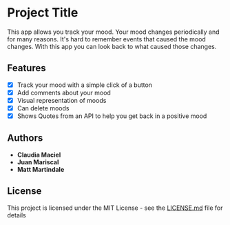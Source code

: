 # Project Title

This app allows you track your mood. Your mood changes periodically and for many reasons. It's hard to remember events that caused the mood changes. 
With this app you can look back to what caused those changes. 

## Features

- [x] Track your mood with a simple click of a button
- [x] Add comments about your mood
- [x] Visual representation of moods
- [x] Can delete moods 
- [x] Shows Quotes from an API to help you get back in a positive mood

## Authors

* **Claudia Maciel** 
* **Juan Mariscal** 
* **Matt Martindale** 

## License

This project is licensed under the MIT License - see the [LICENSE.md](LICENSE.md) file for details
